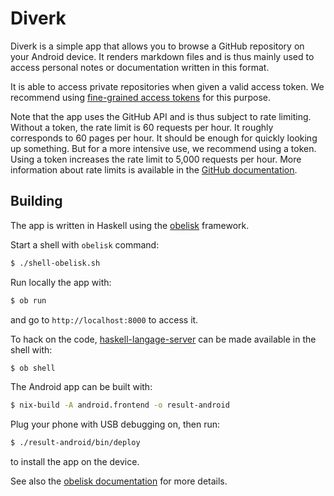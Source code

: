 # Diverk

Diverk is a simple app that allows you to browse a GitHub repository on your 
Android device. It renders markdown files and is thus mainly used to access 
personal notes or documentation written in this format.

It is able to access private repositories when given a valid access token. We 
recommend using [fine-grained access tokens][tokens] for this purpose.

Note that the app uses the GitHub API and is thus subject to rate limiting. 
Without a token, the rate limit is 60 requests per hour. It roughly corresponds 
to 60 pages per hour. It should be enough for quickly looking up something. But 
for a more intensive use, we recommend using a token. Using a token increases 
the rate limit to 5,000 requests per hour. More information about rate limits 
is available in the [GitHub documentation][github-rate-limit].

## Building

The app is written in Haskell using the [obelisk][obelisk] framework. 

Start a shell with `obelisk` command:

```bash
$ ./shell-obelisk.sh
```

Run locally the app with:

```bash
$ ob run
```

and go to `http://localhost:8000` to access it.

To hack on the code, [haskell-langage-server][haskell-langage-server] can be 
made available in the shell with:

```bash
$ ob shell
```

The Android app can be built with:

```bash
$ nix-build -A android.frontend -o result-android
```

Plug your phone with USB debugging on, then run:

```bash
$ ./result-android/bin/deploy
```

to install the app on the device.

See also the [obelisk documentation][obelisk-android] for more details.

[github-rate-limit]: https://docs.github.com/en/rest/overview/resources-in-the-rest-api#rate-limiting
[haskell-langage-server]: https://github.com/haskell/haskell-language-server
[obelisk-android]: https://github.com/obsidiansystems/obelisk#android
[obelisk]: https://github.com/obsidiansystems/obelisk
[tokens]: https://docs.github.com/en/authentication/keeping-your-account-and-data-secure/managing-your-personal-access-tokens#fine-grained-personal-access-tokens

